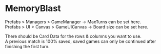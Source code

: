 # MemoryBlast

Prefabs > Managers > GameManager -> MaxTurns can be set here. <br />
Prefabs > UI > Canvas > GameUICanvas -> Board size can be set here. <br />

There should be Card Data for the rows & columns you want to use. <br />
A previous match is 100% saved, saved games can only be continued after finishing the first turn.